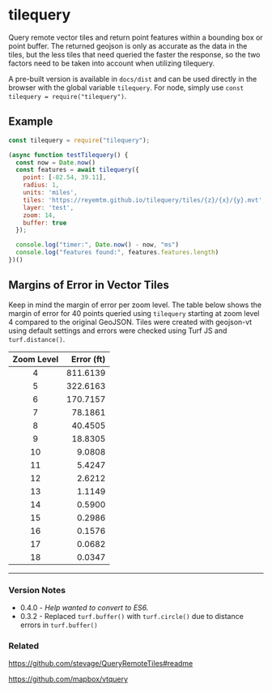 # tilequery
Query remote vector tiles and return point features within a bounding box or point buffer. The returned geojson is only as accurate as the data in the tiles, but the less tiles that need queried the faster the response, so the two factors need to be taken into account when utilizing tilequery.

A pre-built version is available in `docs/dist` and can be used directly in the browser with the global variable `tilequery`. For node, simply use `const tilequery = require("tilequery")`.

## Example

```JavaScript
const tilequery = require("tilequery");

(async function testTilequery() {
  const now = Date.now()
  const features = await tilequery({
    point: [-82.54, 39.11], 
    radius: 1,
    units: 'miles',
    tiles: 'https://reyemtm.github.io/tilequery/tiles/{z}/{x}/{y}.mvt',
    layer: 'test', 
    zoom: 14,
    buffer: true
  });

  console.log("timer:", Date.now() - now, "ms")
  console.log("features found:", features.features.length)
})()
```
## Margins of Error in Vector Tiles

Keep in mind the margin of error per zoom level. The table below shows the margin of error for 40 points queried using `tilequery` starting at zoom level 4 compared to the original GeoJSON. Tiles were created with geojson-vt using default settings and errors were checked using Turf JS and `turf.distance()`.

| Zoom Level  | Error (ft)|
|:-:|-:|
| 4    | 811\.6139 |
| 5    | 322\.6163 |
| 6    | 170\.7157 |
| 7    | 78\.1861|
| 8    | 40\.4505|
| 9    | 18\.8305|
| 10   | 9\.0808 |
| 11   | 5\.4247 |
| 12   | 2\.6212 |
| 13   | 1\.1149 |
| 14   | 0\.5900 |
| 15   | 0\.2986 |
| 16   | 0\.1576 |
| 17   | 0\.0682 |
| 18   | 0\.0347 |

---

### Version Notes
- 0.4.0 - *Help wanted to convert to ES6.*
- 0.3.2 - Replaced ``turf.buffer()`` with ``turf.circle()`` due to distance errors in ``turf.buffer()``

### Related

https://github.com/stevage/QueryRemoteTiles#readme

https://github.com/mapbox/vtquery